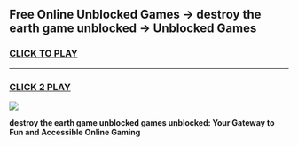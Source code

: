 
## Free Online Unblocked Games → destroy the earth game unblocked → Unblocked Games
<h3>
<a href="https://premium.freeplayer.one?title=destroy_the_earth_game_unblocked&ref=21F">CLICK TO PLAY</a></h3>
<hr>

<h3>
<a href="https://premium.freeplayer.one?title=destroy_the_earth_game_unblocked&ref=21F">CLICK 2 PLAY</a>
  
</h3>

<a href="https://premium.freeplayer.one?title=destroy_the_earth_game_unblocked&ref=21F/"><img src="https://clearcache.store/games.png"></a>


**destroy the earth game unblocked games unblocked: Your Gateway to Fun and Accessible Online Gaming**
